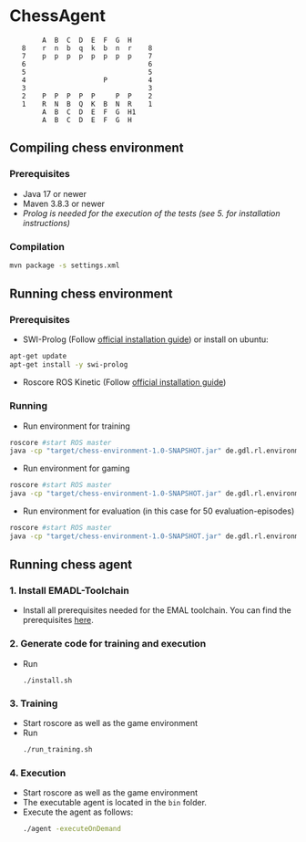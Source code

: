 # ChessAgent
```
        A  B  C  D  E  F  G  H
   8    r  n  b  q  k  b  n  r    8
   7    p  p  p  p  p  p  p  p    7
   6                              6
   5                              5
   4                   P          4
   3                              3
   2    P  P  P  P  P     P  P    2
   1    R  N  B  Q  K  B  N  R    1
        A  B  C  D  E  F  G  H1
        A  B  C  D  E  F  G  H
````
## Compiling chess environment
### Prerequisites
- Java 17 or newer
- Maven 3.8.3 or newer
- *Prolog is needed for the execution of the tests (see 5. for installation instructions)* 
### Compilation
```bash
mvn package -s settings.xml
```

## Running chess environment
###  Prerequisites
- SWI-Prolog (Follow [official installation guide](https://www.swi-prolog.org/build/unix.html)) or install on ubuntu:
```bash
apt-get update
apt-get install -y swi-prolog
```
- Roscore
ROS Kinetic (Follow [official installation guide](http://wiki.ros.org/Installation/Ubuntu))

### Running 
- Run environment for training
```bash
roscore #start ROS master
java -cp "target/chess-environment-1.0-SNAPSHOT.jar" de.gdl.rl.environment.games.chess.ChessEnv --training
```
- Run environment for gaming
```bash
roscore #start ROS master
java -cp "target/chess-environment-1.0-SNAPSHOT.jar" de.gdl.rl.environment.games.chess.ChessEnv --gaming
```
- Run environment for evaluation (in this case for 50 evaluation-episodes)
```bash
roscore #start ROS master
java -cp "target/chess-environment-1.0-SNAPSHOT.jar" de.gdl.rl.environment.games.chess.ChessEnv --evaluation 50
```
## Running chess agent
### 1. Install EMADL-Toolchain
  - Install all prerequisites needed for the EMAL toolchain. You can find the prerequisites [here](doc/EMADL_SETUP.md).
### 2. Generate code for training and execution
  - Run 
    ```
    ./install.sh
    ```
### 3. Training
  - Start roscore as well as the game environment
  - Run 
    ```bash
    ./run_training.sh
    ```
### 4. Execution
  - Start roscore as well as the game environment
  - The executable agent is located in the ```bin``` folder. 
  - Execute the agent as follows:
    ```bash
    ./agent -executeOnDemand
    ```
